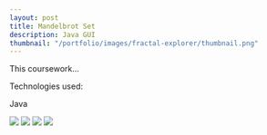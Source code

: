 ```yaml
---
layout: post
title: Mandelbrot Set
description: Java GUI
thumbnail: "/portfolio/images/fractal-explorer/thumbnail.png"
---
```


This coursework...

Technologies used:

<p class="message">
  Java
</p>

<div class="separator"></div>

<img src="{{ site.baseurl }}portfolio/images/fractal-explorer/1.png" class="post-img">
<img src="{{ site.baseurl }}portfolio/images/fractal-explorer/2.png" class="post-img">
<img src="{{ site.baseurl }}portfolio/images/fractal-explorer/3.png" class="post-img">
<img src="{{ site.baseurl }}portfolio/images/fractal-explorer/4.png" class="post-img">

